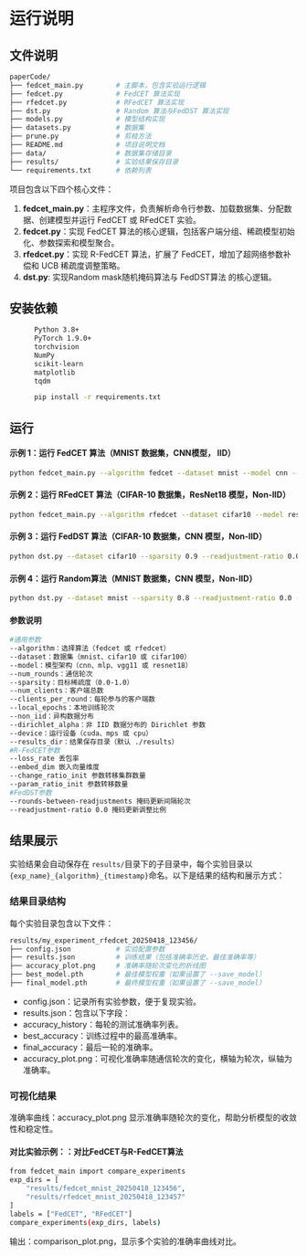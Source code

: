 # 运行说明

## 文件说明
```bash
paperCode/
├── fedcet_main.py        # 主脚本，包含实验运行逻辑
├── fedcet.py             # FedCET 算法实现
├── rfedcet.py            # RFedCET 算法实现
├── dst.py                # Random 算法与FedDST 算法实现
├── models.py             # 模型结构实现
├── datasets.py           # 数据集
├── prune.py              # 剪枝方法
├── README.md             # 项目说明文档
├── data/                 # 数据集存储目录
├── results/              # 实验结果保存目录
└── requirements.txt      # 依赖列表
```

项目包含以下四个核心文件：

1. **fedcet_main.py**：主程序文件，负责解析命令行参数、加载数据集、分配数据、创建模型并运行 FedCET 或 RFedCET 实验。
2. **fedcet.py**：实现 FedCET 算法的核心逻辑，包括客户端分组、稀疏模型初始化、参数探索和模型聚合。
3. **rfedcet.py**：实现 R-FedCET 算法，扩展了 FedCET，增加了超网络参数补偿和 UCB 稀疏度调整策略。
4. **dst.py**: 实现Random mask随机掩码算法与 FedDST算法 的核心逻辑。

## 安装依赖
```bash
      Python 3.8+
      PyTorch 1.9.0+
      torchvision
      NumPy
      scikit-learn
      matplotlib
      tqdm
```

```bash
      pip install -r requirements.txt
```

## 运行

#### 示例 1：运行 FedCET 算法（MNIST 数据集，CNN模型， IID）

```bash
python fedcet_main.py --algorithm fedcet --dataset mnist --model cnn --num_rounds 200 --sparsity 0.9 --num_clients 100 --local_epochs 5
```

#### 示例 2：运行 RFedCET 算法（CIFAR-10 数据集，ResNet18 模型，Non-IID）

```bash
python fedcet_main.py --algorithm rfedcet --dataset cifar10 --model resent18 --num_rounds 800 --sparsity 0.9 --num_clients 100 --local_epochs 5 --non_iid --dirichlet_alpha 0.5
```

#### 示例 3：运行 FedDST 算法（CIFAR-10 数据集，CNN 模型，Non-IID）

```bash
python dst.py --dataset cifar10 --sparsity 0.9 --readjustment-ratio 0.01 --rounds-between-readjustments 15
```

#### 示例 4：运行 Random算法（MNIST 数据集，CNN 模型，Non-IID）

```bash
python dst.py --dataset mnist --sparsity 0.8 --readjustment-ratio 0.0 --rounds 200
```
#### 参数说明

```bash
#通用参数
--algorithm：选择算法（fedcet 或 rfedcet）
--dataset：数据集（mnist、cifar10 或 cifar100）
--model：模型架构（cnn、mlp、vgg11 或 resnet18）
--num_rounds：通信轮次
--sparsity：目标稀疏度（0.0-1.0）
--num_clients：客户端总数
--clients_per_round：每轮参与的客户端数
--local_epochs：本地训练轮次
--non_iid：异构数据分布
--dirichlet_alpha：非 IID 数据分布的 Dirichlet 参数
--device：运行设备（cuda、mps 或 cpu）
--results_dir：结果保存目录（默认 ./results）
#R-FedCET参数
--loss_rate 丢包率
--embed_dim 嵌入向量维度
--change_ratio_init 参数转移集群数量
--param_ratio_init 参数转移数量
#FedDST参数
--rounds-between-readjustments 掩码更新间隔轮次
--readjustment-ratio 0.0 掩码更新调整比例
```
## 结果展示
实验结果会自动保存在 `results/`目录下的子目录中，每个实验目录以`{exp_name}_{algorithm}_{timestamp}`命名。以下是结果的结构和展示方式：
### 结果目录结构
每个实验目录包含以下文件：
```bash
results/my_experiment_rfedcet_20250418_123456/
├── config.json           # 实验配置参数
├── results.json          # 训练结果（包括准确率历史、最佳准确率等）
├── accuracy_plot.png     # 准确率随轮次变化的折线图
├── best_model.pth        # 最佳模型权重（如果设置了 --save_model）
├── final_model.pth       # 最终模型权重（如果设置了 --save_model）
```
+ config.json：记录所有实验参数，便于复现实验。
+ results.json：包含以下字段：
+ accuracy_history：每轮的测试准确率列表。
+ best_accuracy：训练过程中的最高准确率。
+ final_accuracy：最后一轮的准确率。
+ accuracy_plot.png：可视化准确率随通信轮次的变化，横轴为轮次，纵轴为准确率。
### 可视化结果
准确率曲线：accuracy_plot.png 显示准确率随轮次的变化，帮助分析模型的收敛性和稳定性。
#### 对比实验示例：：对比FedCET与R-FedCET算法
```bash
from fedcet_main import compare_experiments
exp_dirs = [
    "results/fedcet_mnist_20250418_123456",
    "results/rfedcet_mnist_20250418_123457"
]
labels = ["FedCET", "RFedCET"]
compare_experiments(exp_dirs, labels)
```
输出：comparison_plot.png，显示多个实验的准确率曲线对比。
